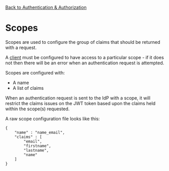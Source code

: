 [Back to Authentication & Authorization](/documentation/auth)

# Scopes

Scopes are used to configure the group of claims that should be returned with a request.

A [client](/documentation/auth/clients) must be configured to have access to a particular scope - if it does not then there will be an error when an authentication request is attempted.

Scopes are configured with:

* A name
* A list of claims

When an authentication request is sent to the IdP with a scope, it will restrict the claims issues on the JWT token based upon the claims held within the scope(s) requested.

A raw scope configuration file looks like this:

```
{
	"name" : "name_email",
	"claims" : [
		"email",
		"firstname",
		"lastname",
		"name"
	]
}
```